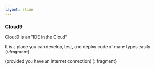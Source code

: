 ```yaml
---
layout: slide
---
```


### Cloud9

Cloud9 is an "IDE in the Cloud"

It is a place you can develop, test, and deploy code of many types easily
{:.fragment}

(provided you have an internet connection)
{:.fragment}
